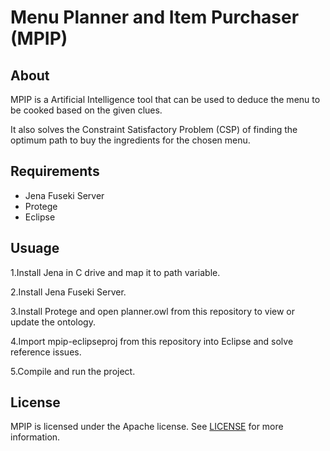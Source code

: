 
Menu Planner and Item Purchaser (MPIP)
======

## About
MPIP is a Artificial Intelligence tool that can be used to deduce the menu to be cooked based on the given clues.

It also solves the Constraint Satisfactory Problem (CSP) of finding the optimum path to buy the ingredients for the chosen menu.

## Requirements
* Jena Fuseki Server
* Protege
* Eclipse

## Usuage

1.Install Jena in C drive and map it to path variable.


2.Install Jena Fuseki Server.


3.Install Protege and open planner.owl from this repository to view or update the ontology.


4.Import mpip-eclipseproj from this repository into Eclipse and solve reference issues.


5.Compile and run the project.



## License
MPIP is licensed under the Apache license. See [LICENSE](LICENSE) for more information.
